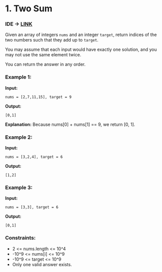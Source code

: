 # 1. Two Sum

### IDE -> [LINK](https://leetcode.com/problems/two-sum/description/)

Given an array of integers `nums` and an integer `target`, return indices of the two numbers such that they add up to `target`.

You may assume that each input would have exactly one solution, and you may not use the same element twice.

You can return the answer in any order.

### Example 1:

**Input:** 
```plaintext
nums = [2,7,11,15], target = 9
```

**Output:** 
```plaintext
[0,1]
```

**Explanation:**
Because nums[0] + nums[1] == 9, we return [0, 1].

### Example 2:

**Input:**
```plaintext
nums = [3,2,4], target = 6
```

**Output:**
```plaintext
[1,2]
```

### Example 3:

**Input:**
```plaintext
nums = [3,3], target = 6
```

**Output:**
```plaintext
[0,1]
```

### Constraints:

- 2 <= nums.length <= 10^4
- -10^9 <= nums[i] <= 10^9
- -10^9 <= target <= 10^9
- Only one valid answer exists.
